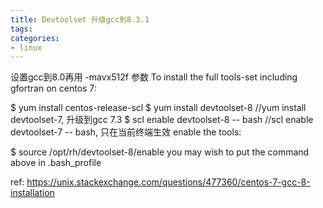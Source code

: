```yaml
---
title: Devtoolset 升级gcc到8.3.1
tags: 
categories:
- linux
---
```

设置gcc到8.0再用 -mavx512f 参数
To install the full tools-set including gfortran on centos 7:

 $ yum install centos-release-scl
 $ yum install devtoolset-8                       //yum install devtoolset-7, 升级到gcc 7.3
 $ scl enable devtoolset-8 -- bash           //scl enable devtoolset-7 -- bash, 只在当前终端生效
enable the tools:

 $ source /opt/rh/devtoolset-8/enable 
you may wish to put the command above in .bash_profile

ref: https://unix.stackexchange.com/questions/477360/centos-7-gcc-8-installation
